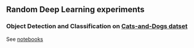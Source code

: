 ## Random Deep Learning experiments

### Object Detection and Classification on [Cats-and-Dogs datset](https://www.kaggle.com/andrewmvd/dog-and-cat-detection)
See [notebooks](https://github.com/einstalek/DL-models-experiments/tree/master/notebooks)
